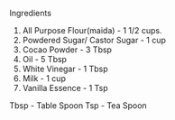 Ingredients
1. All Purpose Flour(maida) - 1 1/2 cups.
2. Powdered Sugar/ Castor Sugar - 1 cup
3. Cocao Powder - 3 Tbsp
4. Oil - 5 Tbsp
5. White Vinegar - 1 Tbsp
6. Milk - 1 cup
7. Vanilla Essence - 1 Tsp

Tbsp - Table Spoon
Tsp - Tea Spoon